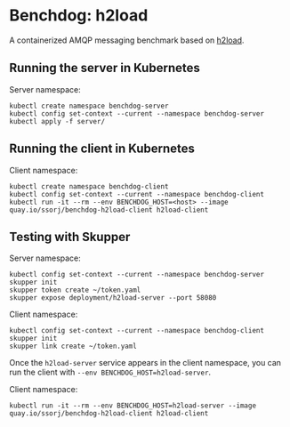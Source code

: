 # Benchdog: h2load

A containerized AMQP messaging benchmark based on [h2load][h2load].

[h2load]: https://nghttp2.org/documentation/h2load.1.html

## Running the server in Kubernetes

Server namespace:

    kubectl create namespace benchdog-server
    kubectl config set-context --current --namespace benchdog-server
    kubectl apply -f server/

## Running the client in Kubernetes

Client namespace:

    kubectl create namespace benchdog-client
    kubectl config set-context --current --namespace benchdog-client
    kubectl run -it --rm --env BENCHDOG_HOST=<host> --image quay.io/ssorj/benchdog-h2load-client h2load-client

## Testing with Skupper

Server namespace:

    kubectl config set-context --current --namespace benchdog-server
    skupper init
    skupper token create ~/token.yaml
    skupper expose deployment/h2load-server --port 58080

Client namespace:

    kubectl config set-context --current --namespace benchdog-client
    skupper init
    skupper link create ~/token.yaml

Once the `h2load-server` service appears in the client namespace, you
can run the client with `--env BENCHDOG_HOST=h2load-server`.

Client namespace:

    kubectl run -it --rm --env BENCHDOG_HOST=h2load-server --image quay.io/ssorj/benchdog-h2load-client h2load-client
